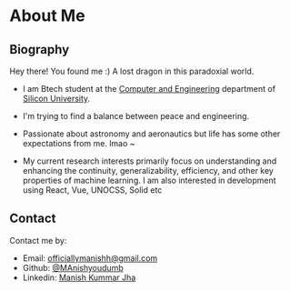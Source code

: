 # About Me

## Biography

Hey there! You found me :) A lost dragon in this paradoxial world.

- I am Btech student at the [Computer and Engineering](https://silicon.ac.in/programs) department of [Silicon University](https://www.silicon.ac.in/). 

- I'm trying to find a balance between peace and engineering.

- Passionate about astronomy and aeronautics but life has some other expectations from me. lmao ~

- My current research interests primarily focus on understanding and enhancing the continuity, generalizability, efficiency, and other key properties of machine learning. I am also interested in development using React, Vue, UNOCSS, Solid etc 


## Contact

Contact me by:

- Email: [officiallymanishh@gmail.com](mailto:renovamenzxh@gmail.com)
- Github: [@MAnishyoudumb](https://github.com/manishyoudumb)
- Linkedin: [Manish Kummar Jha](https://www.linkedin.com/in/mxnish)

